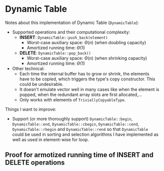 # Dynamic Table
Notes about this implementation of Dynamic Table (`DynamicTable`):
* Supported operations and their computational complexity:
    * **INSERT**: `DynamicTable::push_back(element)`
        * Worst-case auxiliary space: $\Theta(n)$ (when doubling capacity)
        * Amortized running time: $\Theta(1)$
    * **DELETE**: `DynamicTable::pop_back()`
        * Worst-case auxiliary space: $\Theta(n)$ (when shrinking capacity)
        * Amortized running time: $\Theta(1)$ 
* Other technical:
    * Each time the internal buffer has to grow or shrink, the elements have to be copied, which triggers the type's copy constructor. This could be undesirable.
    * It doesn't emulate vector well in many cases like when the element is popped, when the redundant array slots are first allocated,...
    * Only works with elements of `TriviallyCopyableType`.

Things I want to improve:
* Support (or more thoroughly support) `DynamicTable::begin`, `DynamicTable::end`, `DynamicTable::cbegin`, `DynamicTable::cend`, `DynamicTable::rbegin` and `DynamicTable::rend` so that `DynamicTable` could be used in sorting and selection algorithms I have implemented as well as used in element-wise for loop.
## Proof for armotized running time of **INSERT** and **DELETE** operations
